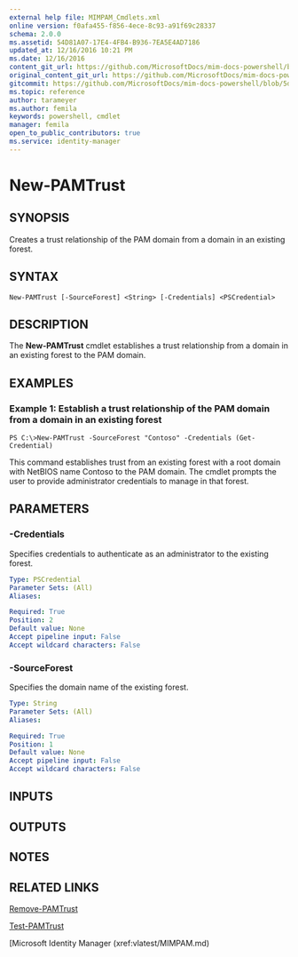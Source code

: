 ```yaml
---
external help file: MIMPAM_Cmdlets.xml
online version: f0afa455-f856-4ece-8c93-a91f69c28337
schema: 2.0.0
ms.assetid: 54D81A07-17E4-4FB4-B936-7EA5E4AD7186
updated_at: 12/16/2016 10:21 PM
ms.date: 12/16/2016
content_git_url: https://github.com/MicrosoftDocs/mim-docs-powershell/blob/master/MicrosoftIdentityManager/vlatest/New-PAMTrust.md
original_content_git_url: https://github.com/MicrosoftDocs/mim-docs-powershell/blob/master/MicrosoftIdentityManager/vlatest/New-PAMTrust.md
gitcommit: https://github.com/MicrosoftDocs/mim-docs-powershell/blob/5d96fa08a7ab9495ea82f55bde05b621f03e62cc/MicrosoftIdentityManager/vlatest/New-PAMTrust.md
ms.topic: reference
author: tarameyer
ms.author: femila
keywords: powershell, cmdlet
manager: femila
open_to_public_contributors: true
ms.service: identity-manager
---
```


# New-PAMTrust

## SYNOPSIS
Creates a trust relationship of the PAM domain from a domain in an existing forest.

## SYNTAX

```
New-PAMTrust [-SourceForest] <String> [-Credentials] <PSCredential>
```

## DESCRIPTION
The **New-PAMTrust** cmdlet establishes a trust relationship from a domain in an existing forest to the PAM domain.

## EXAMPLES

### Example 1: Establish a trust relationship of the PAM domain from a domain in an existing forest
```
PS C:\>New-PAMTrust -SourceForest "Contoso" -Credentials (Get-Credential)
```

This command establishes trust from an existing forest with a root domain with NetBIOS name Contoso to the PAM domain.
The cmdlet prompts the user to provide administrator credentials to manage in that forest.

## PARAMETERS

### -Credentials
Specifies credentials to authenticate as an administrator to the existing forest.

```yaml
Type: PSCredential
Parameter Sets: (All)
Aliases: 

Required: True
Position: 2
Default value: None
Accept pipeline input: False
Accept wildcard characters: False
```

### -SourceForest
Specifies the domain name of the existing forest.

```yaml
Type: String
Parameter Sets: (All)
Aliases: 

Required: True
Position: 1
Default value: None
Accept pipeline input: False
Accept wildcard characters: False
```

## INPUTS

## OUTPUTS

## NOTES

## RELATED LINKS

[Remove-PAMTrust](xref:vlatest/Remove-PAMTrust.md)

[Test-PAMTrust](xref:vlatest/Test-PAMTrust.md)

[Microsoft Identity Manager (xref:vlatest/MIMPAM.md)

